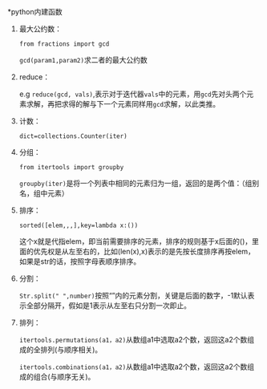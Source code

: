 *python内建函数

1. 最大公约数：

   `from fractions import gcd`

   `gcd(param1,param2)`求二者的最大公约数

2. reduce：

   e.g `reduce(gcd, vals)`,表示对于迭代器`vals`中的元素，用`gcd`先对头两个元素求解，再把求得的解与下一个元素同样用`gcd`求解，以此类推。

3. 计数：

   `dict=collections.Counter(iter)`

4. 分组：

   `from itertools import groupby`

   `groupby(iter)`是将一个列表中相同的元素归为一组，返回的是两个值：（组别名，组中元素）
   
5. 排序：

   `sorted([elem,,,],key=lambda x:())`

   这个x就是代指elem，即当前需要排序的元素，排序的规则基于x后面的()，里面的优先权是从左至右的，比如(len(x),x)表示的是先按长度排序再按elem，如果是str的话，按照字母表顺序排序。

6. 分割：

   `Str.split(" ",number)`按照“”内的元素分割，关键是后面的数字，-1默认表示全部分隔开，假如是1表示从左至右只分割一次即止。

7. 排列：

   `itertools.permutations(a1，a2)`从数组a1中选取a2个数，返回这a2个数组成的全排列(与顺序相关)。
   
   `itertools.combinations(a1，a2)`从数组a1中选取a2个数，返回这a2个数组成的组合(与顺序无关)。